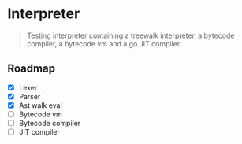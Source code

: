 # Interpreter

> Testing interpreter containing a treewalk interpreter, a bytecode compiler, a bytecode vm and a go JIT compiler.

## Roadmap

- [x] Lexer
- [x] Parser
- [x] Ast walk eval
- [ ] Bytecode vm
- [ ] Bytecode compiler
- [ ] JIT compiler
